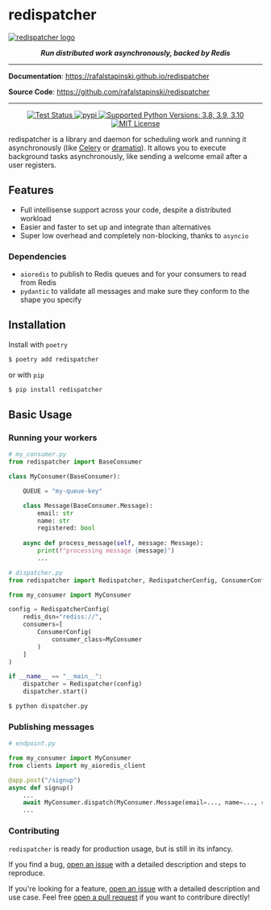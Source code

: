 # redispatcher

<a href="https://rafalstapinski.github.io/redispatcher">
  <img src="https://rafalstapinski.github.io/redispatcher/img/logo.svg" alt="redispatcher logo" />
</a>

<p align="center">
  <strong>
    <em>
        Run distributed work asynchronously, backed by Redis
    </em>
  </strong>
</p>

---

**Documentation**: <a href="https://rafalstapinski.github.io/redispatcher">https://rafalstapinski.github.io/redispatcher</a>

**Source Code**: <a href="https://github.com/rafalstapinski/redispatcher">https://github.com/rafalstapinski/redispatcher</a>

---

<p align="center">
  <a href="https://github.com/rafalstapinski/redispatcher/actions/workflows/test.yml" target="_blank">
    <img src="https://github.com/rafalstapinski/redispatcher/actions/workflows/test.yml/badge.svg" alt="Test Status" />
  </a>
  <a href="https://pypi.org/project/redispatcher" target="_blank">
    <img src="https://img.shields.io/pypi/v/redispatcher?color=%2334D058" alt="pypi" />
  </a>
  <a href="https://pypi.org/project/redispatcher" target="_blank">
    <img src="https://img.shields.io/pypi/pyversions/redispatcher?color=%23334D058" alt="Supported Python Versions: 3.8, 3.9, 3.10" />
  </a>
  <a href="https://github.com/rafalstapinski/redispatcher/blob/master/LICENSE" target="_blank">
    <img src="https://img.shields.io/pypi/l/redispatcher?color=%23334D058" alt="MIT License" />
  </a>
</p>

redispatcher is a library and daemon for scheduling work and running it asynchronously (like <a href="https://github.com/celery/celery" >Celery</a> or <a href="https://github.com/bogdaBogdanp/dramatiq">dramatiq</a>). It allows you to execute background tasks asynchronously, like sending a welcome email after a user registers.


## Features
* Full intellisense support across your code, despite a distributed workload
* Easier and faster to set up and integrate than alternatives
* Super low overhead and completely non-blocking, thanks to `asyncio`

### Dependencies
* `aioredis` to publish to Redis queues and for your consumers to read from Redis
* `pydantic` to validate all messages and make sure they conform to the shape you specify


## Installation
Install with `poetry`
```bash
$ poetry add redispatcher
```
or with `pip`
```bash
$ pip install redispatcher
```
## Basic Usage
### Running your workers
```python
# my_consumer.py
from redispatcher import BaseConsumer

class MyConsumer(BaseConsumer):

    QUEUE = "my-queue-key"

    class Message(BaseConsumer.Message):
        email: str
        name: str
        registered: bool
    
    async def process_message(self, message: Message):
        print(f"processing message {message}")
        ...

```

```python
# dispatcher.py
from redispatcher import Redispatcher, RedispatcherConfig, ConsumerConfig

from my_consumer import MyConsumer

config = RedispatcherConfig(
    redis_dsn="rediss://",
    consumers=[
        ConsumerConfig(
            consumer_class=MyConsumer
        )
    ]
)

if __name__ == "__main__":
    dispatcher = Redispatcher(config)
    dispatcher.start() 
```

```bash
$ python dispatcher.py
```

### Publishing messages
```python
# endpoint.py

from my_consumer import MyConsumer
from clients import my_aioredis_client

@app.post("/signup")
async def signup()
    ...
    await MyConsumer.dispatch(MyConsumer.Message(email=..., name=..., registered=True), my_aioredis_client)
    ...
```

### Contributing

`redispatcher` is ready for production usage, but is still in its infancy.

If you find a bug, <a href="https://github.com/rafalstapinski/redispatcher/issues/new">open an issue</a> with a detailed description and steps to reproduce.

If you're looking for a feature, <a href="https://github.com/rafalstapinski/redispatcher/issues/new">open an issue</a> with a detailed description and use case. Feel free <a href="https://github.com/rafalstapinski/redispatcher/pulls">open a pull request</a> if you want to contribure directly!
